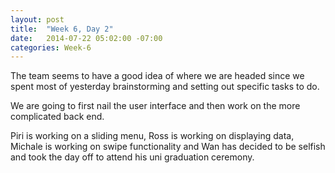 ```yaml
---
layout: post
title:  "Week 6, Day 2"
date:   2014-07-22 05:02:00 -07:00
categories: Week-6
---
```


The team seems to have a good idea of where we are headed since we spent most of yesterday brainstorming and setting out specific tasks to do.

We are going to first nail the user interface and then work on the more complicated back end. 

Piri is working on a sliding menu, Ross is working on displaying data, Michale is working on swipe functionality and Wan has decided to be selfish and took the day off to attend his uni graduation ceremony.